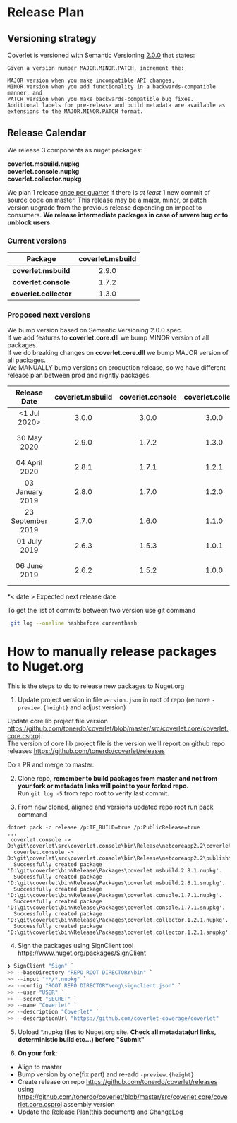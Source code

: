 # Release Plan

## Versioning strategy

Coverlet is versioned with Semantic Versioning [2.0.0](https://semver.org/#semantic-versioning-200) that states:

```
Given a version number MAJOR.MINOR.PATCH, increment the:

MAJOR version when you make incompatible API changes,
MINOR version when you add functionality in a backwards-compatible manner, and
PATCH version when you make backwards-compatible bug fixes.
Additional labels for pre-release and build metadata are available as extensions to the MAJOR.MINOR.PATCH format.
```

## Release Calendar

We release 3 components as nuget packages:  

**coverlet.msbuild.nupkg**  
**coverlet.console.nupkg**  
**coverlet.collector.nupkg**  

We plan 1 release [once per quarter](https://en.wikipedia.org/wiki/Calendar_year) if there is *at least* 1 new commit of source code on master. This release may be a major, minor, or patch version upgrade from the previous release depending on impact to consumers. 
**We release intermediate packages in case of severe bug or to unblock users.**

### Current versions

| Package        | **coverlet.msbuild** |
| :-------------: |:-------------:|
|**coverlet.msbuild**      | 2.9.0  |  
|**coverlet.console**      | 1.7.2  |
|**coverlet.collector**      | 1.3.0 |  

### Proposed next versions  

We bump version based on Semantic Versioning 2.0.0 spec.  
If we add features to **coverlet.core.dll** we bump MINOR version of all packages.  
If we do breaking changes on **coverlet.core.dll** we bump MAJOR version of all packages.  
We MANUALLY bump versions on production release, so we have different release plan between prod and nigntly packages.

| Release Date        | **coverlet.msbuild**           | **coverlet.console**  | **coverlet.collector** | **commit hash**| **notes** |
| :-------------: |:-------------:|:-------------:|:-------------:|:-------------:|:-------------:|
| <1 Jul 2020>      | 3.0.0 | 3.0.0 |   3.0.0 | | Align versions
| 30 May 2020      | 2.9.0 | 1.7.2 |   1.3.0 | 83a38d45b3f9c231d705bfed849efbf41b3aaa86 | deterministic build support
| 04 April 2020      | 2.8.1 | 1.7.1 |   1.2.1 | 3f81828821d07d756e02a4105b2533cedf0b543c
| 03 January 2019      | 2.8.0 | 1.7.0 |   1.2.0 | 72a688f1c47fa92059540d5fbb1c4b0b4bf0dc8c |  |
| 23 September 2019      | 2.7.0 | 1.6.0 |   1.1.0 | 4ca01eb239038808739699470a61fad675af6c79 |  |
| 01 July 2019      | 2.6.3 | 1.5.3 |   1.0.1 | e1593359497fdfe6befbb86304b8f4e09a656d14 |  |
| 06 June 2019      | 2.6.2 | 1.5.2 |   1.0.0 | 3e7eac9df094c22335711a298d359890aed582e8 | first collector release |

*< date >  Expected next release date

To get the list of commits between two version use git command
```bash
 git log --oneline hashbefore currenthash
```

# How to manually release packages to Nuget.org

This is the steps to do to release new packages to Nuget.org

1) Update project version in file `version.json` in root of repo (remove `-preview.{height}` and adjust version)

Update core lib project file version https://github.com/tonerdo/coverlet/blob/master/src/coverlet.core/coverlet.core.csproj.  
The version of core lib project file is the version we'll report on github repo releases https://github.com/tonerdo/coverlet/releases

Do a PR and merge to master.

2) Clone repo, **remember to build packages from master and not from your fork or metadata links will point to your forked repo.**  
Run `git log -5` from repo root to verify last commit.


3) From new cloned, aligned and versions updated repo root run pack command
```
dotnet pack -c release /p:TF_BUILD=true /p:PublicRelease=true
...
 coverlet.console -> D:\git\coverlet\src\coverlet.console\bin\Release\netcoreapp2.2\coverlet.console.dll
  coverlet.console -> D:\git\coverlet\src\coverlet.console\bin\Release\netcoreapp2.2\publish\
  Successfully created package 'D:\git\coverlet\bin\Release\Packages\coverlet.msbuild.2.8.1.nupkg'.
  Successfully created package 'D:\git\coverlet\bin\Release\Packages\coverlet.msbuild.2.8.1.snupkg'.
  Successfully created package 'D:\git\coverlet\bin\Release\Packages\coverlet.console.1.7.1.nupkg'.
  Successfully created package 'D:\git\coverlet\bin\Release\Packages\coverlet.console.1.7.1.snupkg'.
  Successfully created package 'D:\git\coverlet\bin\Release\Packages\coverlet.collector.1.2.1.nupkg'.
  Successfully created package 'D:\git\coverlet\bin\Release\Packages\coverlet.collector.1.2.1.snupkg'.
```
4) Sign the packages using SignClient tool https://www.nuget.org/packages/SignClient

```powershell
❯ SignClient "Sign" `
>> --baseDirectory "REPO ROOT DIRECTORY\bin" `
>> --input "**/*.nupkg" `
>> --config "ROOT REPO DIRECTORY\eng\signclient.json" `
>> --user "USER" `
>> --secret "SECRET" `
>> --name "Coverlet" `
>> --description "Coverlet" `
>> --descriptionUrl "https://github.com/coverlet-coverage/coverlet"
```

5) Upload *.nupkg files to Nuget.org site. **Check all metadata(url links, deterministic build etc...) before "Submit"**

6) **On your fork**:
*   Align to master
*   Bump version by one(fix part) and re-add `-preview.{height}`
*   Create release on repo https://github.com/tonerdo/coverlet/releases using https://github.com/tonerdo/coverlet/blob/master/src/coverlet.core/coverlet.core.csproj assembly version
*   Update the [Release Plan](https://github.com/tonerdo/coverlet/blob/master/Documentation/ReleasePlan.md)(this document) and [ChangeLog](https://github.com/tonerdo/coverlet/blob/master/Documentation/Changelog.md)
